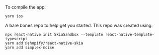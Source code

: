 To compile the app:

```
yarn ios
```

A bare bones repo to help get you started. This repo was created using:

```
npx react-native init SkiaSandbox --template react-native-template-typescript
yarn add @shopify/react-native-skia
yarn add simplex-noise
```
